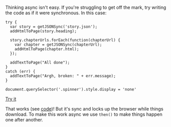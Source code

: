 
Thinking async isn't easy. If you're struggling to get off the mark,
try writing the code as if it were synchronous. In this case:

    try {
      var story = getJSONSync('story.json');
      addHtmlToPage(story.heading);

      story.chapterUrls.forEach(function(chapterUrl) {
        var chapter = getJSONSync(chapterUrl);
        addHtmlToPage(chapter.html);
      });

      addTextToPage("All done");
    }
    catch (err) {
      addTextToPage("Argh, broken: " + err.message);
    }

    document.querySelector('.spinner').style.display = 'none'

[Try it](https://googlesamples.github.io/web-fundamentals/fundamentals/primers/sync-example.html)


That works (see
[code](https://github.com/googlesamples/web-fundamentals/blob/gh-pages/fundamentals/primers/sync-example.html))!
But it's sync and locks up the browser while things download. To make this
work async we use `then()` to make things happen one after another.
